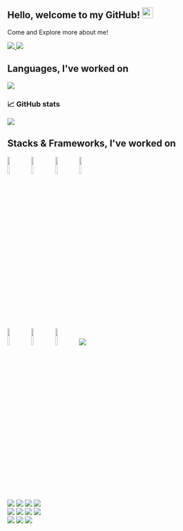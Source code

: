 ## Hello, welcome to my GitHub! <img src="https://raw.githubusercontent.com/zluvsand/zluvsand/master/wave.gif" height="25px" width="25px">
Come and Explore more about me!


<a href="https://www.linkedin.com/in/shahzadi-jaweria-347a0a1a6/">
    <img src="https://img.shields.io/badge/LINKEDIN-12100E?logo=linkedin&color=282A36&logoColor=white" />
</a>
<a href="https://github.com/shahzadijaweria/">
    <img src="https://img.shields.io/badge/WEBSITE-12100E?logo=html5&color=fe6e95&logoColor=white" />
</a>

## Languages, I've worked on
<img src="https://github-readme-stats.vercel.app/api/top-langs?username=shahzadijaweria&layout=compact"/>

### 📈 GitHub stats
<p><img src="https://github-readme-streak-stats.herokuapp.com/?user=shahzadijaweria&theme=dracula"/></p>

## Stacks & Frameworks, I've worked on

<code><img width="10%" src="https://www.vectorlogo.zone/logos/python/python-ar21.svg"></code>
<code><img width="10%" src="https://www.vectorlogo.zone/logos/java/java-ar21.svg"></code>
<code><img width="10%" src="https://www.vectorlogo.zone/logos/w3_html5/w3_html5-ar21.svg"></code>
<code><img width="10%" src="https://www.vectorlogo.zone/logos/w3_css/w3_css-ar21.svg"></code>
<br />
<code><img width="10%" src="https://www.vectorlogo.zone/logos/reactjs/reactjs-ar21.svg"></code>
<code><img width="10%" src="https://www.vectorlogo.zone/logos/git-scm/git-scm-ar21.svg"></code>
<code><img width="10%" src="https://www.vectorlogo.zone/logos/github/github-ar21.svg"></code>
<code><img src="https://cdn.jsdelivr.net/gh/devicons/devicon/icons/angularjs/angularjs-original-wordmark.svg" /></code>
<br />
<code><img src="https://cdn.jsdelivr.net/gh/devicons/devicon/icons/bitbucket/bitbucket-original-wordmark.svg" /></code>
<code><img src="https://cdn.jsdelivr.net/gh/devicons/devicon/icons/cplusplus/cplusplus-plain.svg" /></code>
<code><img src="https://cdn.jsdelivr.net/gh/devicons/devicon/icons/javascript/javascript-original.svg" /></code>
<code><img src="https://cdn.jsdelivr.net/gh/devicons/devicon/icons/linux/linux-original.svg" /></code>
<br />
<code><img src="https://cdn.jsdelivr.net/gh/devicons/devicon/icons/mongodb/mongodb-original-wordmark.svg" /></code>
<code><img src="https://cdn.jsdelivr.net/gh/devicons/devicon/icons/nodejs/nodejs-original-wordmark.svg" /></code>
<code><img src="https://cdn.jsdelivr.net/gh/devicons/devicon/icons/postgresql/postgresql-original-wordmark.svg" /></code>
<code><img src="https://cdn.jsdelivr.net/gh/devicons/devicon/icons/pycharm/pycharm-original-wordmark.svg" /></code>
<br />
<code><img src="https://cdn.jsdelivr.net/gh/devicons/devicon/icons/sequelize/sequelize-original-wordmark.svg" /></code>
<code><img src="https://cdn.jsdelivr.net/gh/devicons/devicon/icons/typescript/typescript-original.svg" /></code>
<code><img src="https://cdn.jsdelivr.net/gh/devicons/devicon/icons/wordpress/wordpress-original.svg" /></code>
